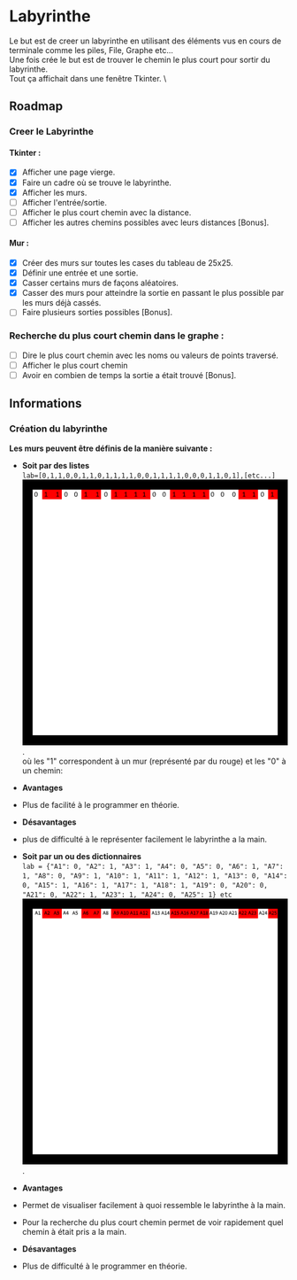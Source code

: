 # Labyrinthe

Le but est de creer un labyrinthe en utilisant des éléments vus en cours de terminale comme les piles, File, Graphe etc... \
Une fois crée le but est de trouver le chemin le plus court pour sortir du labyrinthe. \
Tout ça affichait dans une fenêtre Tkinter. \

## Roadmap

### Creer le Labyrinthe

#### Tkinter :
- [x] Afficher une page vierge.
- [x] Faire un cadre où se trouve le labyrinthe.
- [x] Afficher les murs.
- [ ] Afficher l'entrée/sortie.
- [ ] Afficher le plus court chemin avec la distance.
- [ ] Afficher les autres chemins possibles avec leurs distances [Bonus].
#### Mur :
- [x] Créer des murs sur toutes les cases du tableau de 25x25.
- [x] Définir une entrée et une sortie.
- [x] Casser certains murs de façons aléatoires.
- [x] Casser des murs pour atteindre la sortie en passant le plus possible par les murs déjà cassés.
- [ ] Faire plusieurs sorties possibles [Bonus].
### Recherche du plus court chemin dans le graphe :
- [ ] Dire le plus court chemin avec les noms ou valeurs de points traversé.
- [ ] Afficher le plus court chemin
- [ ] Avoir en combien de temps la sortie a était trouvé [Bonus].

## Informations

### Création du labyrinthe
**Les murs peuvent être définis de la manière suivante :**

- **Soit par des listes** \
`lab=[0,1,1,0,0,1,1,0,1,1,1,1,0,0,1,1,1,1,0,0,0,1,1,0,1],[etc...]` \
![Image Labyrinthe liste](/img/exemple_lab_liste.png "Labyrinthe avec liste"). \
où les "1" correspondent à un mur (représenté par du rouge) et les "0" à un chemin:
- **Avantages**
- Plus de facilité à le programmer en théorie.

- **Désavantages**
- plus de difficulté à le représenter facilement le labyrinthe a la main.


- **Soit par un ou des dictionnaires** \
`lab = {"A1": 0, "A2": 1, "A3": 1, "A4": 0, "A5": 0, "A6": 1, "A7": 1, "A8": 0, "A9": 1, "A10": 1, "A11": 1, "A12": 1, "A13": 0, "A14": 0, "A15": 1, "A16": 1, "A17": 1, "A18": 1, "A19": 0, "A20": 0, "A21": 0, "A22": 1, "A23": 1, "A24": 0, "A25": 1} etc` \
![Image Labyrinthe dictionnaire](/img/exemple_lab_dictio.png "Labyrinthe avec dictionnaire").

- **Avantages**
- Permet de visualiser facilement à quoi ressemble le labyrinthe à la main.
- Pour la recherche du plus court chemin permet de voir rapidement quel chemin à était pris a la main.

- **Désavantages**
- Plus de difficulté à le programmer en théorie.
